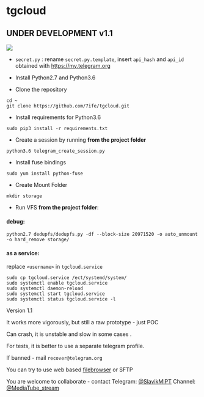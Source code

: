 # tgcloud
## UNDER DEVELOPMENT v1.1
![](img/demo.gif)
- `secret.py` : rename `secret.py.template`, insert `api_hash` and `api_id` obtained with  https://my.telegram.org

- Install Python2.7 and Python3.6

- Clone the repository
```
cd ~
git clone https://github.com/7ife/tgcloud.git
```
- Install requirements for Python3.6

`sudo pip3 install -r requirements.txt`
- Create a session by running  **from the project folder**

`python3.6 telegram_create_session.py`

- Install fuse bindings

`sudo yum install python-fuse`

- Create Mount Folder

`mkdir storage`

- Run VFS **from the project folder**: 

#### debug:

`python2.7 dedupfs/dedupfs.py -df --block-size 20971520 -o auto_unmount -o hard_remove storage/`

#### as a service:

replace `<username>` in `tgcloud.service`
```
sudo cp tgcloud.service /ect/systemd/system/
sudo systemctl enable tgcloud.service
sudo systemctl daemon-reload
sudo systemctl start tgcloud.service
sudo systemctl status tgcloud.service -l
```

Version 1.1

It works more vigorously, but still a raw prototype - just POC 

Can crash, it is unstable and slow in some cases .

For tests, it is better to use a separate telegram profile.

If banned - mail `recover@telegram.org`

You can try to use web based [filebrowser](https://github.com/filebrowser/filebrowser) or SFTP

You are welcome to collaborate - contact 
Telegram: [@SlavikMIPT](t.me/SlavikMIPT)
Channel: [@MediaTube_stream](t.me/MediaTube_stream)

